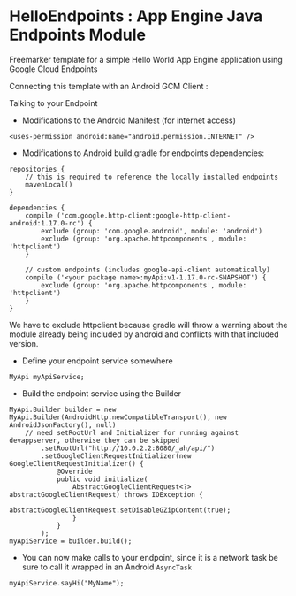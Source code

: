 HelloEndpoints : App Engine Java Endpoints Module
===============================================

Freemarker template for a simple Hello World App Engine application using Google Cloud Endpoints

Connecting this template with an Android GCM Client :

Talking to your Endpoint

- Modifications to the Android Manifest (for internet access)
````
<uses-permission android:name="android.permission.INTERNET" />
````

- Modifications to Android build.gradle for endpoints dependencies:
````
repositories {
    // this is required to reference the locally installed endpoints
    mavenLocal()
}

dependencies {
    compile ('com.google.http-client:google-http-client-android:1.17.0-rc') {
        exclude (group: 'com.google.android', module: 'android')
        exclude (group: 'org.apache.httpcomponents', module: 'httpclient')
    }

    // custom endpoints (includes google-api-client automatically)
    compile ('<your package name>:myApi:v1-1.17.0-rc-SNAPSHOT') {
        exclude (group: 'org.apache.httpcomponents', module: 'httpclient')
    }
}
````
We have to exclude httpclient because gradle will throw a warning about the module already being included by android and conflicts with that included version.

- Define your endpoint service somewhere
````
MyApi myApiService;
````
- Build the endpoint service using the Builder
````
MyApi.Builder builder = new MyApi.Builder(AndroidHttp.newCompatibleTransport(), new AndroidJsonFactory(), null)
    // need setRootUrl and Initializer for running against devappserver, otherwise they can be skipped
        .setRootUrl("http://10.0.2.2:8080/_ah/api/")
        .setGoogleClientRequestInitializer(new GoogleClientRequestInitializer() {
            @Override
            public void initialize(
                AbstractGoogleClientRequest<?> abstractGoogleClientRequest) throws IOException {
                    abstractGoogleClientRequest.setDisableGZipContent(true);
                }
            }
        );
myApiService = builder.build();
````

- You can now make calls to your endpoint, since it is a network task be sure to call it wrapped in an Android `AsyncTask`

````
myApiService.sayHi("MyName");
````
